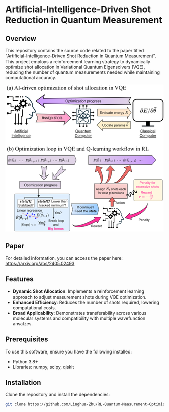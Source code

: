 # Artificial-Intelligence-Driven Shot Reduction in Quantum Measurement

## Overview
This repository contains the source code related to the paper titled "Artificial-Intelligence-Driven Shot Reduction in Quantum Measurement". This project employs a reinforcement learning strategy to dynamically optimize shot allocation in Variational Quantum Eigensolvers (VQE), reducing the number of quantum measurements needed while maintaining computational accuracy.


![AI-Driven VQE Diagram](https://github.com/Linghua-Zhu/RL-Quantum-Measurement-Optimization/blob/main/images/AIvqe-1.png)

## Paper
For detailed information, you can access the paper here: https://arxiv.org/abs/2405.02493

## Features
- **Dynamic Shot Allocation**: Implements a reinforcement learning approach to adjust measurement shots during VQE optimization.
- **Enhanced Efficiency**: Reduces the number of shots required, lowering computational costs.
- **Broad Applicability**: Demonstrates transferability across various molecular systems and compatibility with multiple wavefunction ansatzes.

## Prerequisites
To use this software, ensure you have the following installed:
- Python 3.8+
- Libraries: numpy, scipy, qiskit

## Installation
Clone the repository and install the dependencies:
```bash
git clone https://github.com/Linghua-Zhu/RL-Quantum-Measurement-Optimization.git

